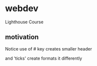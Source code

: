 # webdev
Lighthouse Course

## motivation
Notice use of # key creates smaller header

and 'ticks' create formats it differently

